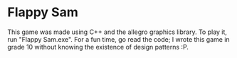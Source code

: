 # Flappy Sam
This game was made using C++ and the allegro graphics library. To play it, run "Flappy Sam.exe". 
For a fun time, go read the code; I wrote this game in grade 10 without knowing the existence of design patterns :P. 
